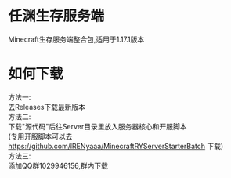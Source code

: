 # 任渊生存服务端
Minecraft生存服务端整合包,适用于1.17.1版本
# 如何下载
方法一:<br>
去Releases下载最新版本<br>
方法二:<br>
下载"源代码"后往Server目录里放入服务器核心和开服脚本<br>
(专用开服脚本可以去 https://github.com/lRENyaaa/MinecraftRYServerStarterBatch 下载)<br>
方法三:<br>
添加QQ群1029946156,群内下载
